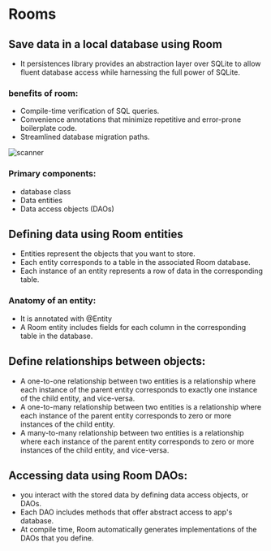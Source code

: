 # Rooms

## Save data in a local database using Room
- It persistences library provides an abstraction layer over SQLite to allow fluent database access while harnessing the full power of SQLite. 

### benefits of room:
- Compile-time verification of SQL queries.
- Convenience annotations that minimize repetitive and error-prone boilerplate code.
- Streamlined database migration paths.


![scanner](https://gorillalogic.com/wp-content/uploads/2019/12/RoomDB_Transparent.png)

### Primary components:
-  database class
-  Data entities
-  Data access objects (DAOs)

## Defining data using Room entities
-  Entities  represent the objects that you want to store.
-  Each entity corresponds to a table in the associated Room database.
-  Each instance of an entity represents a row of data in the corresponding table.

### Anatomy of an entity:
- It is annotated with @Entity
-  A Room entity includes fields for each column in the corresponding table in the database.

## Define relationships between objects:
- A one-to-one relationship between two entities is a relationship where each instance of the parent entity corresponds to exactly one instance of the child entity, and vice-versa.
- A one-to-many relationship between two entities is a relationship where each instance of the parent entity corresponds to zero or more instances of the child entity.
- A many-to-many relationship between two entities is a relationship where each instance of the parent entity corresponds to zero or more instances of the child entity, and vice-versa.

## Accessing data using Room DAOs:
- you interact with the stored data by defining data access objects, or DAOs. 
- Each DAO includes methods that offer abstract access to  app's database. 
- At compile time, Room automatically generates implementations of the DAOs that you define.
